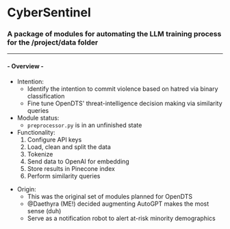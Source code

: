 # CyberSentinel 

### A package of modules for automating the LLM training process for the /project/data folder 

---

#### - Overview -

- Intention:
  - Identify the intention to commit violence based on hatred via binary classification
  - Fine tune OpenDTS' threat-intelligence decision making via similarity queries
- Module status:
  - `preprocessor.py` is in an unfinished state
- Functionality:
  1) Configure API keys
  2) Load, clean and split the data
  3) Tokenize
  4) Send data to OpenAI for embedding
  5) Store results in Pinecone index
  6) Perform similarity queries

* Origin:
  * This was the original set of modules planned for OpenDTS
  * @Daethyra (ME!) decided augmenting AutoGPT makes the most sense (duh)
  * Serve as a notification robot to alert at-risk minority demographics

